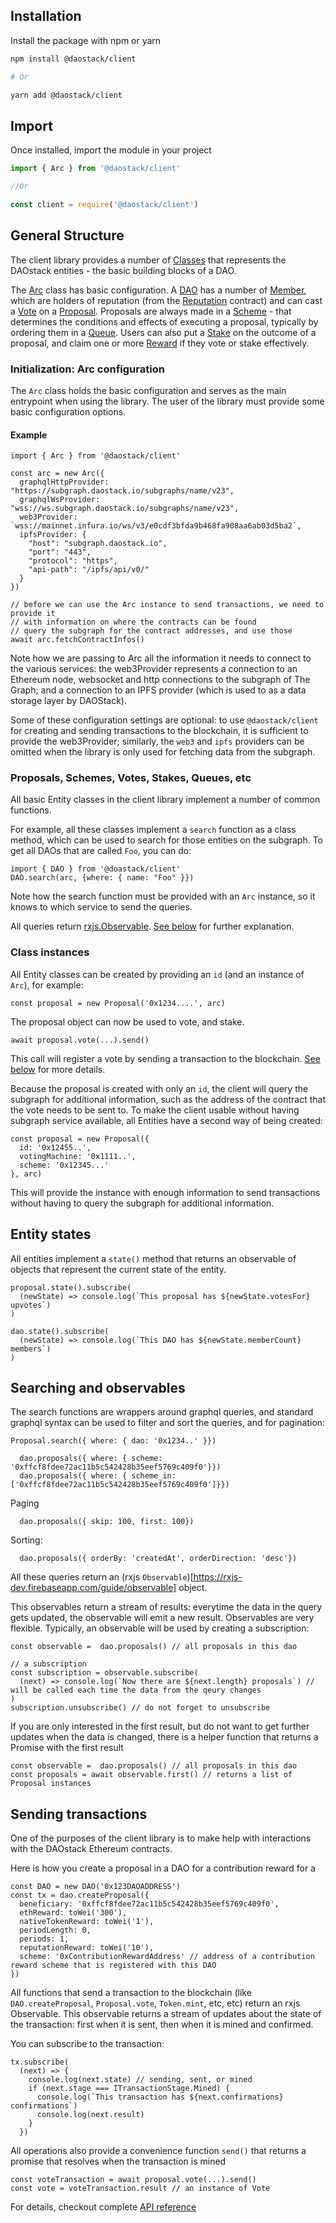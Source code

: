 ## Installation

Install the package with npm or yarn
```sh
npm install @daostack/client

# Or

yarn add @daostack/client
```

## Import

Once installed, import the module in your project

```js
import { Arc } from '@daostack/client'

//Or

const client = require('@daostack/client')
```

## General Structure

The client library provides a number of [Classes](https://daostack.github.io/client/docs/globals.html#classes) that represents the DAOstack entities - the basic building blocks of a DAO.

The [Arc](https://daostack.github.io/client/docs/classes/arc.html) class has basic configuration. A [DAO](https://daostack.github.io/client/docs/classes/dao.html) has a number of [Member](https://daostack.github.io/client/docs/classes/member.html), which are holders of reputation (from the [Reputation](https://daostack.github.io/client/docs/classes/reputation.html) contract) and can cast a [Vote](https://daostack.github.io/client/docs/classes/vote.html) on a [Proposal](https://daostack.github.io/client/docs/classes/proposal.html).
Proposals are always made in a [Scheme](https://daostack.github.io/client/docs/classes/scheme.html) - that determines the conditions and effects of executing a proposal, typically by ordering them in a  [Queue](https://daostack.github.io/client/docs/classes/queue.html).
Users can also put a [Stake](https://daostack.github.io/client/docs/classes/stake.html) on the outcome of a proposal, and claim one or more [Reward](https://daostack.github.io/client/docs/classes/reward.html) if they vote or stake effectively.

### Initialization: Arc configuration

The `Arc` class holds the basic configuration and serves as the main entrypoint when using the library. The user of the library must provide some basic configuration options.

#### Example

```
import { Arc } from '@daostack/client'

const arc = new Arc({
  graphqlHttpProvider: "https://subgraph.daostack.io/subgraphs/name/v23",
  graphqlWsProvider: "wss://ws.subgraph.daostack.io/subgraphs/name/v23",
  web3Provider: `wss://mainnet.infura.io/ws/v3/e0cdf3bfda9b468fa908aa6ab03d5ba2`,
  ipfsProvider: {
    "host": "subgraph.daostack.io",
    "port": "443",
    "protocol": "https",
    "api-path": "/ipfs/api/v0/"
  }
})

// before we can use the Arc instance to send transactions, we need to provide it
// with information on where the contracts can be found
// query the subgraph for the contract addresses, and use those
await arc.fetchContractInfos()
```
Note how we are passing to Arc all the information it needs to connect to the various services: the web3Provider represents a  connection to an Ethereum node,  websocket and http connections to the subgraph of The Graph;
and a connection to an IPFS provider (which is used to as a data storage layer by DAOStack).

Some of these configuration settings are optional: to use `@daostack/client` for creating and sending transactions to the blockchain, it is sufficient
to provide the web3Provider;
similarly, the `web3` and `ipfs` providers can be omitted when the library is only used for fetching data from the subgraph.


### Proposals, Schemes, Votes, Stakes, Queues, etc

All basic Entity classes in the client library implement a number of common functions.

For example, all these classes implement a `search`  function as a class method, which can be used to search for those entities on the subgraph.
To get all DAOs that are called `Foo`, you can do:

```
import { DAO } from '@doastack/client'
DAO.search(arc, {where: { name: "Foo" }})
```
Note how the search function must be provided with an `Arc` instance, so it knows to which service to send the queries.

All queries return [rxjs.Observable](http://reactivex.io/rxjs/class/es6/Observable.js~Observable.html).
[See below](#searching-and-observables) for further explanation.

### Class instances

All Entity classes can be created by providing an `id` (and an instance of `Arc`), for example:

```
const proposal = new Proposal('0x1234....', arc)
```
The proposal object can now be used to vote, and stake.
```
await proposal.vote(...).send()
```
This call will register a vote by sending a transaction to the blockchain. [See below](#sending-transactions) for more details.

Because the proposal is created with only an `id`, the client will query the subgraph for additional information, such as the address of the contract that the vote needs to be sent to. To make the client usable without having subgraph service available, all Entities have a second way of being created:
```
const proposal = new Proposal({
  id: '0x12455..',
  votingMachine: '0x1111..',
  scheme: '0x12345...'
}, arc)
```
This will provide the instance with enough information to send transactions without having to query the subgraph for additional information.


## Entity states

All entities implement a `state()` method that returns an observable of objects that represent the current state of the entity.

```
proposal.state().subscribe(
  (newState) => console.log(`This proposal has ${newState.votesFor} upvotes`)
)
```
```
dao.state().subscribe(
  (newState) => console.log(`This DAO has ${newState.memberCount} members`)
)
```

## Searching and observables

The search functions are wrappers around graphql queries, and standard graphql syntax can be used
to filter and sort the queries, and for pagination:
```
Proposal.search({ where: { dao: '0x1234..' }})
```

```
  dao.proposals({ where: { scheme: '0xffcf8fdee72ac11b5c542428b35eef5769c409f0'}})
  dao.proposals({ where: { scheme_in: ['0xffcf8fdee72ac11b5c542428b35eef5769c409f0']}})
```

Paging
```
  dao.proposals({ skip: 100, first: 100})
```

Sorting:
```
  dao.proposals({ orderBy: 'createdAt', orderDirection: 'desc'})
```

All these queries return an (rxjs `Observable`)[https://rxjs-dev.firebaseapp.com/guide/observable] object.

This observables return a stream of results: everytime the data in the query gets updated, the observable will emit a new result.
Observables are very flexible.
Typically, an observable will be used by creating a subscription:

```
const observable =  dao.proposals() // all proposals in this dao

// a subscription
const subscription = observable.subscribe(
  (next) => console.log(`Now there are ${next.length} proposals`) // will be called each time the data from the qeury changes
)
subscription.unsubscribe() // do not forget to unsubscribe
```
If you are only interested in the first result, but do not want to get further updates when the data is changed, there is a helper function that returns a Promise
with the first result
```
const observable =  dao.proposals() // all proposals in this dao
const proposals = await observable.first() // returns a list of Proposal instances
```

## Sending transactions

One of the purposes of the client library is to make help with interactions with the DAOstack Ethereum contracts.

Here is how you create a proposal in a DAO  for a contribution reward for a


```
const DAO = new DAO('0x123DAOADDRESS')
const tx = dao.createProposal({
  beneficiary: '0xffcf8fdee72ac11b5c542428b35eef5769c409f0',
  ethReward: toWei('300'),
  nativeTokenReward: toWei('1'),
  periodLength: 0,
  periods: 1,
  reputationReward: toWei('10'),
  scheme: '0xContributionRewardAddress' // address of a contribution reward scheme that is registered with this DAO
})
```

All functions that send a transaction to the blockchain (like `DAO.createProposal`, `Proposal.vote`, `Token.mint`, etc, etc) return an rxjs Observable. This observable returns a stream of updates about the state of the transaction: first when it is sent, then when it is mined and confirmed.

You can subscribe to the transaction:

```
tx.subscribe(
  (next) => {
    console.log(next.state) // sending, sent, or mined
    if (next.stage === ITransactionStage.Mined) {
      console.log(`This transaction has ${next.confirmations} confirmations`)
      console.log(next.result)
    }
  })
```

All operations also provide a convenience function `send()` that returns a promise that resolves when the transaction is mined

```
const voteTransaction = await proposal.vote(...).send()
const vote = voteTransaction.result // an instance of Vote
```

For details, checkout complete [API reference](https://daostack.github.io/client/docs/globals.html)

